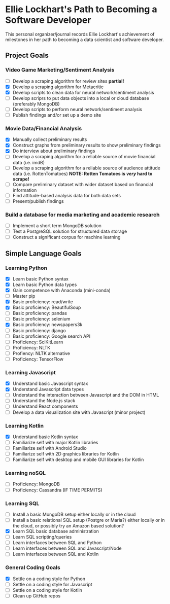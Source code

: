 # Ellie Lockhart's Path to Becoming a Software Developer

This personal organizer/journal records Ellie Lockhart's achievement of milestones in her path to becoming a data scientist and software developer.

## Project Goals
### Video Game Marketing/Sentiment Analysis
- [ ] Develop a scraping algorithm for review sites **partial!**
- [X] Develop a scraping algorithm for Metacritic
- [X] Develop scripts to clean data for neural network/sentiment analysis
- [ ] Develop scriprs to put data objects into a local or cloud database (preferably MongoDB)
- [ ] Develop scripts to perform neural network/sentiment analysis
- [ ] Publish findings and/or set up a demo site
### Movie Data/Financial Analysis
- [X] Manually collect preliminary results
- [X] Construct graphs from preliminary results to show preliminary findings
- [X] Do interview about preliminary findings
- [ ] Develop a scraping algorithm for a reliable source of movie financial data (i.e. imdB)
- [ ] Develop a scraping algorithm for a reliable source of audience attitude data (i.e. RottenTomatoes) **NOTE: Rotten Tomatoes is *very* hard to scrape!**
- [ ] Compare preliminary dataset with wider dataset based on financial information
- [ ] Find attitude-based analysis data for both data sets
- [ ] Present/publish findings
### Build a database for media marketing and academic research
- [ ] Implement a short term MongoDB solution
- [ ] Test a PostgreSQL solution for structured data storage
- [ ] Construct a significant corpus for machine learning
## Simple Language Goals
### Learning Python
- [x] Learn basic Python syntax
- [x] Learn basic Python data types
- [x] Gain competence with Anaconda (mini-conda)
- [ ] Master pip
- [X] Basic proficiency: read/write
- [X] Basic proficiency: BeautifulSoup
- [ ] Basic proficiency: pandas
- [ ] Basic proficiency: selenium
- [X] Basic proficiency: newspapers3k
- [ ] Basic proficiency: django
- [ ] Basic proficiency: Google search API
- [ ] Proficiency: SciKitLearn
- [ ] Proficiency: NLTK
- [ ] Profiency: NLTK alternative
- [ ] Proficiency: TensorFlow
### Learning Javascript
- [X] Understand basic Javascript syntax
- [X] Understand Javascript data types
- [ ] Understand the interaction between Javascript and the DOM in HTML
- [ ] Understand the Node.js stack
- [ ] Understand React components
- [ ] Develop a data visualization site with Javascript (minor project)
### Learning Kotlin
- [X] Understand basic Kotlin syntax
- [ ] Familiarize self with major Kotlin libraries
- [ ] Familiarize self with Android Studio
- [ ] Familiarize self with 2D graphics libraries for Kotlin
- [ ] Familiarize self with desktop and mobile GUI libraries for Kotlin
### Learning noSQL
- [ ] Proficiency: MongoDB
- [ ] Proficiency: Cassandra (IF TIME PERMITS)
### Learning SQL
- [ ] Install a basic MongoDB setup either locally or in the cloud
- [ ] Install a basic relational SQL setup (Postgre or Maria?) either locally or in the cloud, or possibly try an Amazon based solution?
- [X] Learn SQL basic database administration
- [ ] Learn SQL scripting/queries
- [ ] Learn interfaces between SQL and Python
- [ ] Learn interfaces between SQL and Javascript/Node
- [ ] Learn interfaces between SQL and Kotlin
### General Coding Goals
- [X] Settle on a coding style for Python
- [ ] Settle on a coding style for Javascript
- [ ] Settle on a coding style for Kotlin
- [ ] Clean up GitHub repos
